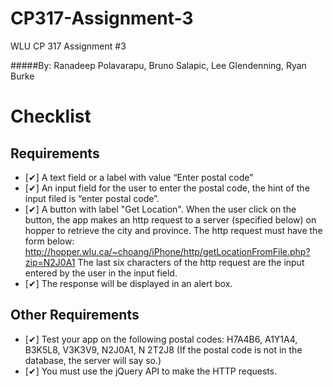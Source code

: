 CP317-Assignment-3
==================

WLU CP 317 Assignment #3

#####By: Ranadeep Polavarapu, Bruno Salapic, Lee Glendenning, Ryan Burke

Checklist
=========
Requirements
------
*  [✔] A text field or a label with value “Enter postal code”
*  [✔] An input field for the user to enter the postal code, the hint of the input filed is “enter postal code”.
*  [✔] A button with label "Get Location". When the user click on the button, the app makes an http request to a server (specified below) on hopper to retrieve the city and province. The http request must have the form below: http://hopper.wlu.ca/~choang/iPhone/http/getLocationFromFile.php?zip=N2J0A1 The last six characters of the http request are the input entered by the user in the input field.
*  [✔] The response will be displayed in an alert box.

Other Requirements
------
*  [✔] Test your app on the following postal codes: H7A4B6, A1Y1A4, B3K5L8, V3K3V9, N2J0A1, N 2T2J8 (If the postal code is not in the database, the server will say so.)
*  [✔] You must use the jQuery API to make the HTTP requests.
